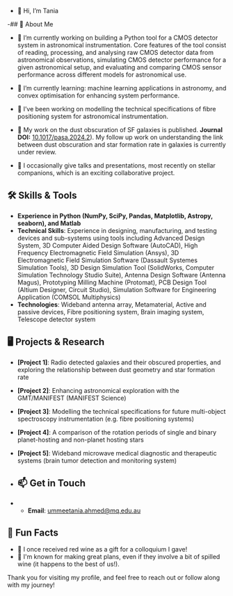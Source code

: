 - 👋 Hi, I’m Tania
  
-## 🚀 About Me
- 🔭 I’m currently working on building a Python tool for a CMOS detector system in astronomical instrumentation. Core features of the tool consist of reading, processing, and analysing raw CMOS detector data from astronomical observations, simulating CMOS detector performance for a given astronomical setup, and evaluating and comparing CMOS sensor performance across different models for astronomical use.
- 🌱 I’m currently learning: machine learning applications in astronomy, and convex optimisation for enhancing system performance.
              
- 🔭 I’ve been working on modelling the technical specifications of fibre positioning system for astronomical instrumentation.
- 🔭 My work on the dust obscuration of SF galaxies is published. **Journal DOI:** [10.1017/pasa.2024.2](https://doi.org/10.1017/pasa.2024.2)). My follow up work on understanding the link between dust obscuration and star formation rate in galaxies is currently under review.
- 🎤 I occasionally give talks and presentations, most recently on stellar companions, which is an exciting collaborative project.


## 🛠️ Skills & Tools
- **Experience in Python (NumPy, SciPy, Pandas, Matplotlib, Astropy, seaborn), and Matlab**
- **Technical Skills**: Experience in designing, manufacturing, and testing devices and sub-systems using tools including Advanced Design System, 3D Computer Aided Design Software (AutoCAD), High Frequency Electromagnetic Field Simulation (Ansys), 3D Electromagnetic Field Simulation Software (Dassault Systemes Simulation Tools), 3D Design Simulation Tool (SolidWorks, Computer Simulation Technology Studio Suite), Antenna Design Software (Antenna Magus), Prototyping Milling Machine (Protomat), PCB Design Tool (Altium Designer, Circuit Studio), Simulation Software for Engineering Application (COMSOL Multiphysics)
- **Technologies**: Wideband antenna array, Metamaterial, Active and passive devices, Fibre positioning system, Brain imaging system, Telescope detector system


## 🖥️ Projects & Research
- **[Project 1]**: Radio detected galaxies and their obscured properties, and exploring the relationship between dust geometry and star formation rate
- **[Project 2]**: Enhancing astronomical exploration with the GMT/MANIFEST (MANIFEST Science)
- **[Project 3]**: Modelling the technical specifications for future multi-object spectroscopy instrumentation (e.g. fibre positioning systems)
- **[Project 4]**: A comparison of the rotation periods of single and binary planet-hosting and non-planet hosting stars
- **[Project 5]**: Wideband microwave medical diagnostic and therapeutic systems (brain tumor detection and monitoring system)


- ## 📫 Get in Touch
- - **Email**: ummeetania.ahmed@mq.edu.au

## 🌟 Fun Facts
- 🥂 I once received red wine as a gift for a colloquium I gave!
- 🎉 I'm known for making great plans, even if they involve a bit of spilled wine (it happens to the best of us!).

Thank you for visiting my profile, and feel free to reach out or follow along with my journey!

<!---
cosmictan/cosmictan is a ✨ special ✨ repository because its `README.md` (this file) appears on your GitHub profile.
You can click the Preview link to take a look at your changes.
--->
